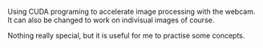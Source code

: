 Using CUDA programing to accelerate image processing with the webcam. It can also be changed to work on indivisual images of course.

Nothing really special, but it is useful for me to practise some concepts.
